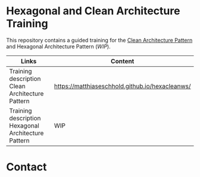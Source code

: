 # Hexagonal and Clean Architecture Training

This repository contains a guided training for the
[Clean Architecture Pattern](https://matthiaseschhold.github.io/hexacleanws/)
and Hexagonal Architecture Pattern (_WIP_).

| Links                                               | Content |
|-----------------------------------------------------|---------|
| Training description Clean Architecture Pattern     |   https://matthiaseschhold.github.io/hexacleanws/      |
| Training description Hexagonal Architecture Pattern | WIP |

# Contact